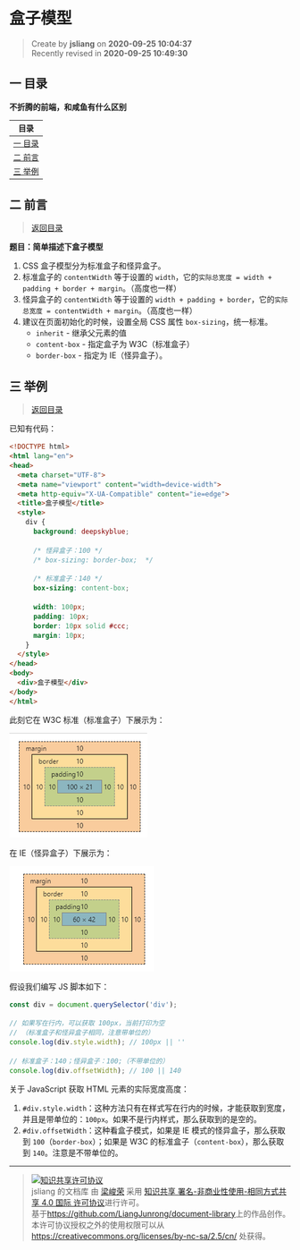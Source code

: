 盒子模型
===

> Create by **jsliang** on **2020-09-25 10:04:37**  
> Recently revised in **2020-09-25 10:49:30**

## <a name="chapter-one" id="chapter-one"></a>一 目录

**不折腾的前端，和咸鱼有什么区别**

| 目录 |
| --- |
| [一 目录](#chapter-one) |
| <a name="catalog-chapter-two" id="catalog-chapter-two"></a>[二 前言](#chapter-two) |
| <a name="catalog-chapter-three" id="catalog-chapter-three"></a>[三 举例](#chapter-three) |

## <a name="chapter-two" id="chapter-two"></a>二 前言

> [返回目录](#chapter-one)

**题目：简单描述下盒子模型**

1. CSS 盒子模型分为标准盒子和怪异盒子。
2. 标准盒子的 `contentWidth` 等于设置的 `width`，它的`实际总宽度 = width + padding + border + margin`。（高度也一样）
3. 怪异盒子的 `contentWidth` 等于设置的 `width + padding + border`，它的`实际总宽度 = contentWidth + margin`。（高度也一样）
4. 建议在页面初始化的时候，设置全局 CSS 属性 `box-sizing`，统一标准。
   * `inherit` - 继承父元素的值
   * `content-box` - 指定盒子为 W3C（标准盒子）
   * `border-box` - 指定为 IE（怪异盒子）。

## <a name="chapter-three" id="chapter-three"></a>三 举例

> [返回目录](#chapter-one)

已知有代码：

```html
<!DOCTYPE html>
<html lang="en">
<head>
  <meta charset="UTF-8">
  <meta name="viewport" content="width=device-width">
  <meta http-equiv="X-UA-Compatible" content="ie=edge">
  <title>盒子模型</title>
  <style>
    div {
      background: deepskyblue;

      /* 怪异盒子：100 */
      /* box-sizing: border-box;  */

      /* 标准盒子：140 */
      box-sizing: content-box;

      width: 100px;
      padding: 10px;
      border: 10px solid #ccc;
      margin: 10px;
    }
  </style>
</head>
<body>
  <div>盒子模型</div>
</body>
</html>
```

此刻它在 W3C 标准（标准盒子）下展示为：

![图](./img/box-sizing-2.png)

在 IE（怪异盒子）下展示为：

![图](./img/box-sizing-1.png)

假设我们编写 JS 脚本如下：

```js
const div = document.querySelector('div');

// 如果写在行内，可以获取 100px，当前打印为空
// （标准盒子和怪异盒子相同，注意带单位的）
console.log(div.style.width); // 100px || ''

// 标准盒子：140；怪异盒子：100;（不带单位的）
console.log(div.offsetWidth); // 100 || 140
```

关于 JavaScript 获取 HTML 元素的实际宽度高度：

1. `#div.style.width`：这种方法只有在样式写在行内的时候，才能获取到宽度，并且是带单位的：`100px`。如果不是行内样式，那么获取到的是空的。
2. `#div.offsetWidth`：这种看盒子模式，如果是 IE 模式的怪异盒子，那么获取到 `100`（`border-box`）；如果是 W3C 的标准盒子（`content-box`），那么获取到 `140`。注意是不带单位的。

---

> <a rel="license" href="http://creativecommons.org/licenses/by-nc-sa/4.0/"><img alt="知识共享许可协议" style="border-width:0" src="https://i.creativecommons.org/l/by-nc-sa/4.0/88x31.png" /></a><br /><span xmlns:dct="http://purl.org/dc/terms/" property="dct:title">jsliang 的文档库</span> 由 <a xmlns:cc="http://creativecommons.org/ns#" href="https://github.com/LiangJunrong/document-library" property="cc:attributionName" rel="cc:attributionURL">梁峻荣</a> 采用 <a rel="license" href="http://creativecommons.org/licenses/by-nc-sa/4.0/">知识共享 署名-非商业性使用-相同方式共享 4.0 国际 许可协议</a>进行许可。<br />基于<a xmlns:dct="http://purl.org/dc/terms/" href="https://github.com/LiangJunrong/document-library" rel="dct:source">https://github.com/LiangJunrong/document-library</a>上的作品创作。<br />本许可协议授权之外的使用权限可以从 <a xmlns:cc="http://creativecommons.org/ns#" href="https://creativecommons.org/licenses/by-nc-sa/2.5/cn/" rel="cc:morePermissions">https://creativecommons.org/licenses/by-nc-sa/2.5/cn/</a> 处获得。